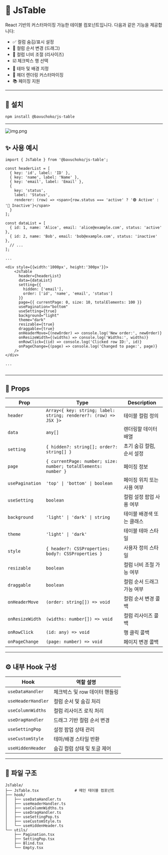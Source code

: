 # 🧩 JsTable

React 기반의 커스터마이징 가능한 테이블 컴포넌트입니다. 다음과 같은 기능을 제공합니다:

- ✅ 컬럼 숨김/표시 설정
- 🔁 컬럼 순서 변경 (드래그)
- 📏 컬럼 너비 조절 (리사이즈)
- ☑️ 체크박스 행 선택
- 🎨 테마 및 배경 지정
- 📄 헤더 렌더링 커스터마이징
- 📚 페이징 지원

---

## 🚀 설치

```bash
npm install @bavuchoko/js-table
```


---
![img.png](img.png)
## ✨ 사용 예시
```tsx
import { JsTable } from '@bavuchoko/js-table';

const headerList = [
  { key: 'id', label: 'ID' },
  { key: 'name', label: 'Name' },
  { key: 'email', label: 'Email' },
  {
    key: 'status',
    label: 'Status',
    renderer: (row) => <span>{row.status === 'active' ? '🟢 Active' : '🔴 Inactive'}</span>
  }
];

const dataList = [
  { id: 1, name: 'Alice', email: 'alice@example.com', status: 'active' },
  { id: 2, name: 'Bob', email: 'bob@example.com', status: 'inactive' },
  // ...
];

...

<div style={{width:'1000px', height:'300px'}}>
    <JsTable
      header={headerList}
      data={dataList}
      setting={{
        hidden: ['email'],
        order: ['id', 'name', 'email', 'status']
      }}
      page={{ currentPage: 0, size: 10, totalElements: 100 }}
      usePagination="bottom"
      useSetting={true}
      background="light"
      theme="dark"
      resizable={true}
      draggable={true}
      onHeaderMove={(newOrder) => console.log('New order:', newOrder)}
      onResizeWidth={(widths) => console.log('Widths:', widths)}
      onRowClick={(id) => console.log('Clicked row ID:', id)}
      onPageChange={(page) => console.log('Changed to page:', page)}
    />
</div>

...


```
---

## 🧾 Props

| Prop             | Type                                                            | Description |
|------------------|------------------------------------------------------------------|-------------|
| `header`         | `Array<{ key: string; label: string; renderer?: (row) => JSX }>` | 테이블 컬럼 정의 |
| `data`           | `any[]`                                                          | 렌더링할 데이터 배열 |
| `setting`        | `{ hidden?: string[]; order?: string[] }`                        | 초기 숨김 컬럼, 순서 설정 |
| `page`           | `{ currentPage: number; size: number; totalElements: number }`   | 페이징 정보 |
| `usePagination`  | `'top' \| 'bottom' \| boolean`                                   | 페이징 위치 또는 사용 여부 |
| `useSetting`     | `boolean`                                                        | 컬럼 설정 팝업 사용 여부 |
| `background`     | `'light' \| 'dark' \| string`                                    | 테이블 배경색 또는 클래스 |
| `theme`          | `'light' \| 'dark'`                                              | 테이블 테마 스타일 |
| `style`          | `{ header?: CSSProperties; body?: CSSProperties }`               | 사용자 정의 스타일 |
| `resizable`      | `boolean`                                                        | 컬럼 너비 조절 가능 여부 |
| `draggable`      | `boolean`                                                        | 컬럼 순서 드래그 가능 여부 |
| `onHeaderMove`   | `(order: string[]) => void`                                      | 컬럼 순서 변경 콜백 |
| `onResizeWidth`  | `(widths: number[]) => void`                                     | 컬럼 리사이즈 콜백 |
| `onRowClick`     | `(id: any) => void`                                              | 행 클릭 콜백 |
| `onPageChange`   | `(page: number) => void`                                         | 페이지 변경 콜백 |

---

## ⚙️ 내부 Hook 구성

| Hook                | 역할 설명 |
|---------------------|-----------|
| `useDataHandler`    | 체크박스 및 row 데이터 핸들링 |
| `useHeaderHandler`  | 컬럼 순서 및 숨김 처리 |
| `useColumnWidths`   | 컬럼 리사이즈 로직 처리 |
| `useDragHandler`    | 드래그 기반 컬럼 순서 변경 |
| `useSettingPop`     | 설정 팝업 상태 관리 |
| `useCustomStyle`    | 테마/배경 스타일 반환 |
| `useHiddenHeader`   | 숨김 컬럼 상태 및 토글 제어 |

---

## 📁 파일 구조

```plaintext
JsTable/
├── JsTable.tsx                # 메인 테이블 컴포넌트
├── hook/
│   ├── useDataHandler.ts
│   ├── useHeaderHandler.ts
│   ├── useColumnWidths.ts
│   ├── useDragHandler.ts
│   ├── useSettingPop.ts
│   ├── useCustomStyle.ts
│   └── useHiddenHeader.ts
└── utils/
    ├── Pagination.tsx
    ├── SettingPop.tsx
    ├── Blind.tsx
    └── Empty.tsx
